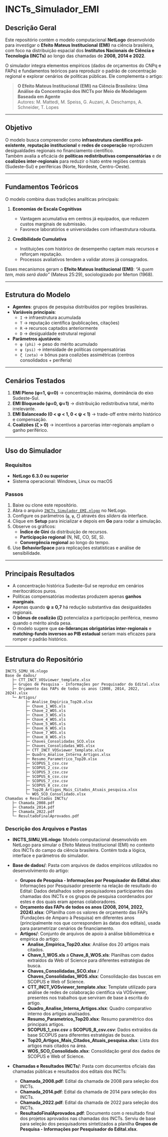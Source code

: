 # INCTs_Simulador_EMI

## Descrição Geral
Este repositório contém o modelo computacional **NetLogo** desenvolvido para investigar o **Efeito Mateus Institucional (EMI)** na ciência brasileira, com foco na distribuição espacial dos **Institutos Nacionais de Ciência e Tecnologia (INCTs)** ao longo das chamadas de **2008, 2014 e 2022**.

O simulador integra elementos empíricos (dados de orçamentos do CNPq e FAPs) e fundamentos teóricos para reproduzir o padrão de concentração regional e explorar cenários de políticas públicas. Ele complementa o artigo:

> **O Efeito Mateus Institucional (EMI) na Ciência Brasileira: Uma Análise da Concentração dos INCTs por Meio de Modelagem Baseada em Agente**  
> Autores: M. Mattedi, M. Speiss, G. Auzani, A. Deschamps, A. Schneider, T. Lopes  

---

## Objetivo
O modelo busca compreender como **infraestrutura científica pré-existente**, **reputação institucional** e **redes de cooperação** reproduzem desigualdades regionais no financiamento científico.  
Também avalia a eficácia de **políticas redistributivas compensatórias** e de **coalizões inter-regionais** para reduzir o hiato entre regiões centrais (Sudeste–Sul) e periféricas (Norte, Nordeste, Centro-Oeste).

---

## Fundamentos Teóricos
O modelo combina duas tradições analíticas principais:

1. **Economias de Escala Cognitivas**  
   - Vantagem acumulativa em centros já equipados, que reduzem custos marginais de submissão.  
   - Favorece laboratórios e universidades com infraestrutura robusta.  

2. **Credibilidade Cumulativa**  
   - Instituições com histórico de desempenho captam mais recursos e reforçam reputação.  
   - Processos avaliativos tendem a validar atores já consagrados.  

Esses mecanismos geram o **Efeito Mateus Institucional (EMI)**: *“A quem tem, mais será dado”* (Mateus 25:29), sociologizado por Merton (1968).

---

## Estrutura do Modelo

- **Agentes**: grupos de pesquisa distribuídos por regiões brasileiras.  
- **Variáveis principais**:  
  - `I` → infraestrutura acumulada  
  - `T` → reputação científica (publicações, citações)  
  - `R` → recursos captados anteriormente  
  - `D` → desigualdade estrutural regional  
- **Parâmetros ajustáveis**:  
  - `φ (phi)` → peso do mérito acumulado  
  - `ψ (psi)` → intensidade de políticas compensatórias  
  - `ζ (zeta)` → bônus para coalizões assimétricas (centros consolidados + periferia)  

---

## Cenários Testados
1. **EMI Pleno (φ=1, ψ=0)** → concentração máxima, dominância do eixo Sudeste–Sul.  
2. **EMI Bloqueado (φ=0, ψ=1)** → distribuição redistributiva total, mérito irrelevante.  
3. **EMI Balanceado (0 < φ < 1, 0 < ψ < 1)** → trade-off entre mérito histórico e compensação.  
4. **Coalizões (ζ > 0)** → incentivos a parcerias inter-regionais ampliam o ganho periférico.  

---

## Uso do Simulador

### Requisitos
- **NetLogo 6.3.0 ou superior**  
- Sistema operacional: Windows, Linux ou macOS  

### Passos
1. Baixe ou clone este repositório.  
2. Abra o arquivo [`INCTs_Simulador_EMI.nlogo`](INCTs_Simulador_EMI.nlogo) no NetLogo.  
3. Configure os parâmetros (`φ`, `ψ`, `ζ`) através dos *sliders* da interface.  
4. Clique em **Setup** para inicializar e depois em **Go** para rodar a simulação.  
5. Observe os gráficos:  
   - **Índice de Gini** da distribuição de recursos.  
   - **Participação regional** (N, NE, CO, SE, S).  
   - **Convergência regional** ao longo do tempo.  
6. Use **BehaviorSpace** para replicações estatísticas e análise de sensibilidade.  

---

## Principais Resultados
- A concentração histórica Sudeste–Sul se reproduz em cenários meritocráticos puros.  
- Políticas compensatórias modestas produzem apenas **ganhos marginais**.  
- Apenas quando **ψ ≥ 0,7** há redução substantiva das desigualdades regionais.  
- O **bônus de coalizão (ζ)** potencializa a participação periférica, mesmo quando o mérito ainda pesa.  
- O modelo sugere que **co-lideranças obrigatórias inter-regionais** e **matching-funds inversos ao PIB estadual** seriam mais eficazes para romper o padrão histórico.  

---

## Estrutura do Repositório

```
INCTS_SIMU_V6.nlogo
Base de dados/
   ├─ CTT_INCT_VOSviewer_template.xlsx
   ├─ Grupos de Pesquisa - Informações por Pesquisador do Edital.xlsx
   ├─ Orçamento das FAPs de todos os anos (2008, 2014, 2022, 2024).xlsx
   └─ Artigos/
         ├─ Analise_Empirica_Top20.xlsx
         ├─ Chave_1_WOS.xls
         ├─ Chave_2_WOS.xls
         ├─ Chave_3_WOS.xls
         ├─ Chave_4_WOS.xls
         ├─ Chave_5_WOS.xls
         ├─ Chave_6_WOS.xls
         ├─ Chave_7_WOS.xls
         ├─ Chave_8_WOS.xls
         ├─ Chaves_Consolidadas_SCO.xlsx
         ├─ Chaves_Consolidadas_WOS.xlsx
         ├─ CTT_INCT_VOSviewer_template.xlsx
         ├─ Quadro_Analise_Interna_Artigos.xlsx
         ├─ Resumo_Parametrico_Top20.xlsx
         ├─ SCOPUS_1_csv.csv
         ├─ SCOPUS_2_csv.csv
         ├─ SCOPUS_3_csv.csv
         ├─ SCOPUS_6_csv.csv
         ├─ SCOPUS_7_csv.csv
         ├─ SCOPUS_8_csv.csv
         ├─ Top20_Artigos_Mais_Citados_Atuais_pesquisa.xlsx
         └─ WOS_SCO_Consolidado.xlsx
Chamadas e Resultados INCTs/
   ├─ Chamada_2008.pdf
   ├─ Chamada_2014.pdf
   ├─ Chamada_2022.pdf
   └─ ResultadoFinalAprovados.pdf
```

### Descrição dos Arquivos e Pastas

- **INCTS_SIMU_V6.nlogo**: Modelo computacional desenvolvido em NetLogo para simular o Efeito Mateus Institucional (EMI) no contexto dos INCTs do campo da ciência brasileira. Contém toda a lógica, interface e parâmetros do simulador.

- **Base de dados/**: Pasta com arquivos de dados empíricos utilizados no desenvolvimento do artigo:
   - **Grupos de Pesquisa - Informações por Pesquisador do Edital.xlsx**: Informações por Pesquisador presente na relação de resultado do Edital: Dados detalhados sobre pesquisadores participantes das chamadas dos INCTs e os grupos de pesquisa coordenados por estes e dos quais eram apenas colaboradores.
   - **Orçamento das FAPs de todos os anos (2008, 2014, 2022, 2024).xlsx**: OPlanilha com os valores de orçamento das FAPs (Fundações de Amparo à Pesquisa) em diferentes anos (principalmente nos que correspondem às datas dos editais), usada para parametrizar cenários de financiamento.
   - **Artigos/**: Conjunto de arquivos de apoio à análise bibliométrica e empírica do artigo:
      - **Analise_Empirica_Top20.xlsx**: Análise dos 20 artigos mais citados.
      - **Chave_1_WOS.xls** a **Chave_8_WOS.xls**: Planilhas com dados extraídos da Web of Science para diferentes estratégias de busca.
      - **Chaves_Consolidadas_SCO.xlsx** / **Chaves_Consolidadas_WOS.xlsx**: Consolidação das buscas em SCOPUS e Web of Science.
      - **CTT_INCT_VOSviewer_template.xlsx**: Template utilizado para análise de redes de colaboração científica via VOSviewer, presentes nos trabalhos que serviram de base à escrita do artigo.
      - **Quadro_Analise_Interna_Artigos.xlsx**: Quadro comparativo interno dos artigos analisados.
      - **Resumo_Parametrico_Top20.xlsx**: Resumo paramétrico dos principais artigos.
      - **SCOPUS_1_csv.csv** a **SCOPUS_8_csv.csv**: Dados extraídos da base SCOPUS para diferentes estratégias de busca.
      - **Top20_Artigos_Mais_Citados_Atuais_pesquisa.xlsx**: Lista dos artigos mais citados na área.
      - **WOS_SCO_Consolidado.xlsx**: Consolidação geral dos dados de SCOPUS e Web of Science.

- **Chamadas e Resultados INCTs/**: Pasta com documentos oficiais das chamadas públicas e resultados dos editais dos INCTs:
   - **Chamada_2008.pdf**: Edital da chamada de 2008 para seleção dos INCTs.
   - **Chamada_2014.pdf**: Edital da chamada de 2014 para seleção dos INCTs.
   - **Chamada_2022.pdf**: Edital da chamada de 2022 para seleção dos INCTs.
   - **ResultadoFinalAprovados.pdf**: Documento com o resultado final dos projetos aprovados nas chamadas dos INCTs. Serviu de base para seleção dos pesquisadores sintetizados a planilha **Grupos de Pesquisa - Informações por Pesquisador do Edital.xlsx**.
